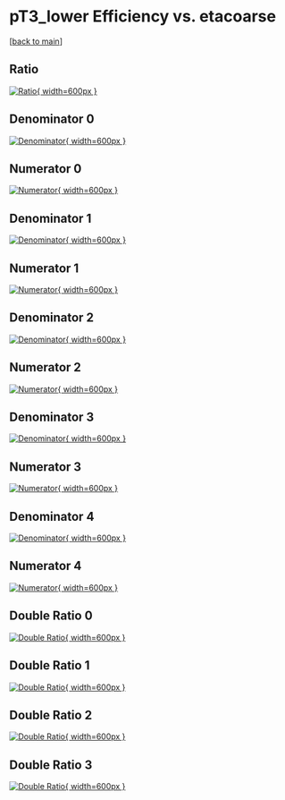 # pT3_lower Efficiency vs. etacoarse

[[back to main](./)]



## Ratio

[![Ratio](../mtv/var/pT3_lower_base_211_1_eff_etacoarse.png){ width=600px }](../mtv/var/pT3_lower_base_211_1_eff_etacoarse.pdf)

## Denominator 0

[![Denominator](../mtv/den/pT3_lower_base_211_1_eff_etacoarse_den0.png){ width=600px }](../mtv/den/pT3_lower_base_211_1_eff_etacoarse_den0.pdf)

## Numerator 0

[![Numerator](../mtv/num/pT3_lower_base_211_1_eff_etacoarse_num0.png){ width=600px }](../mtv/num/pT3_lower_base_211_1_eff_etacoarse_num0.pdf)

## Denominator 1

[![Denominator](../mtv/den/pT3_lower_base_211_1_eff_etacoarse_den1.png){ width=600px }](../mtv/den/pT3_lower_base_211_1_eff_etacoarse_den1.pdf)

## Numerator 1

[![Numerator](../mtv/num/pT3_lower_base_211_1_eff_etacoarse_num1.png){ width=600px }](../mtv/num/pT3_lower_base_211_1_eff_etacoarse_num1.pdf)

## Denominator 2

[![Denominator](../mtv/den/pT3_lower_base_211_1_eff_etacoarse_den2.png){ width=600px }](../mtv/den/pT3_lower_base_211_1_eff_etacoarse_den2.pdf)

## Numerator 2

[![Numerator](../mtv/num/pT3_lower_base_211_1_eff_etacoarse_num2.png){ width=600px }](../mtv/num/pT3_lower_base_211_1_eff_etacoarse_num2.pdf)

## Denominator 3

[![Denominator](../mtv/den/pT3_lower_base_211_1_eff_etacoarse_den3.png){ width=600px }](../mtv/den/pT3_lower_base_211_1_eff_etacoarse_den3.pdf)

## Numerator 3

[![Numerator](../mtv/num/pT3_lower_base_211_1_eff_etacoarse_num3.png){ width=600px }](../mtv/num/pT3_lower_base_211_1_eff_etacoarse_num3.pdf)

## Denominator 4

[![Denominator](../mtv/den/pT3_lower_base_211_1_eff_etacoarse_den4.png){ width=600px }](../mtv/den/pT3_lower_base_211_1_eff_etacoarse_den4.pdf)

## Numerator 4

[![Numerator](../mtv/num/pT3_lower_base_211_1_eff_etacoarse_num4.png){ width=600px }](../mtv/num/pT3_lower_base_211_1_eff_etacoarse_num4.pdf)

## Double Ratio 0

[![Double Ratio](../mtv/ratio/pT3_lower_base_211_1_eff_etacoarse_ratio0.png){ width=600px }](../mtv/ratio/pT3_lower_base_211_1_eff_etacoarse_ratio0.pdf)

## Double Ratio 1

[![Double Ratio](../mtv/ratio/pT3_lower_base_211_1_eff_etacoarse_ratio1.png){ width=600px }](../mtv/ratio/pT3_lower_base_211_1_eff_etacoarse_ratio1.pdf)

## Double Ratio 2

[![Double Ratio](../mtv/ratio/pT3_lower_base_211_1_eff_etacoarse_ratio2.png){ width=600px }](../mtv/ratio/pT3_lower_base_211_1_eff_etacoarse_ratio2.pdf)

## Double Ratio 3

[![Double Ratio](../mtv/ratio/pT3_lower_base_211_1_eff_etacoarse_ratio3.png){ width=600px }](../mtv/ratio/pT3_lower_base_211_1_eff_etacoarse_ratio3.pdf)

